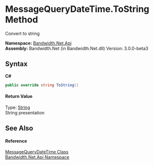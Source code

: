 ﻿# MessageQueryDateTime.ToString Method 
 

Convert to string

**Namespace:**&nbsp;<a href ="N_Bandwidth_Net_Api.md">Bandwidth.Net.Api</a><br />**Assembly:**&nbsp;Bandwidth.Net (in Bandwidth.Net.dll) Version: 3.0.0-beta3

## Syntax

**C#**<br />
``` C#
public override string ToString()
```


#### Return Value
Type: <a href="http://msdn2.microsoft.com/en-us/library/s1wwdcbf" target="_blank">String</a><br />String presentation

## See Also


#### Reference
<a href ="T_Bandwidth_Net_Api_MessageQueryDateTime.md">MessageQueryDateTime Class</a><br /><a href ="N_Bandwidth_Net_Api.md">Bandwidth.Net.Api Namespace</a><br />